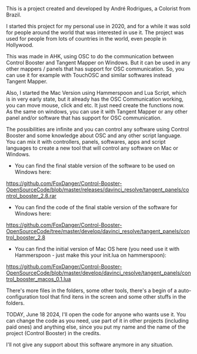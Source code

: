 This is a project created and developed by André Rodrigues, a Colorist from Brazil.

I started this project for my personal use in 2020, and for a while it was sold for people around the world that was interested in use it. The project was used for people from lots of countries in the world, even people in Hollywood.

This was made in AHK, using OSC to do the communication between Control Booster and Tangent Mapper on Windows. But it can be used in any other mappers / panels that has support for OSC communication. So, you can use it for example with TouchOSC and similar softwares instead Tangent Mapper.

Also, I started the Mac Version using Hammerspoon and Lua Script, which is in very early state, but it already has the OSC Communication working, you can move mouse, click and etc. It just need create the functions now. As the same on windows, you can use it with Tangent Mapper or any other panel and/or software that has support for OSC communication.

The possibilities are infinite and you can control any software using Control Booster and some knowledge about OSC and any other script language. You can mix it with controllers, panels, softwares, apps and script languages to create a new tool that will control any software on Mac or Windows.

- You can find the final stable version of the software to be used on Windows here:

https://github.com/FoxDanger/Control-Booster-OpenSourceCode/blob/master/releases/davinci_resolve/tangent_panels/control_booster_2.8.rar

- You can find the code of the final stable version of the software for Windows here:

https://github.com/FoxDanger/Control-Booster-OpenSourceCode/tree/master/develop/davinci_resolve/tangent_panels/control_booster_2.8

- You can find the initial version of Mac OS here (you need use it with Hammerspoon - just make this your init.lua on hammerspoon):

https://github.com/FoxDanger/Control-Booster-OpenSourceCode/blob/master/develop/davinci_resolve/tangent_panels/control_booster_macos_0.1.lua

There's more files in the folders, some other tools, there's a begin of a auto-configuration tool that find itens in the screen and some other stuffs in the folders.

TODAY, June 18 2024, I'll open the code for anyone who wants use it. You can change the code as you need, use part of it in other projects (including paid ones) and anything else, since you put my name and the name of the project (Control Booster) in the credits.

I'll not give any support about this software anymore in any situation.

